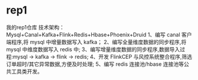 # rep1
我的rep1仓库
技术架构：Mysql+Canal+Kafka+Flink+Redis+Hbase+Phoenix+Druid
1、编写 canal 客户端程序,将 mysql 中增量数据写入 kafka；
2、编写全量维度数据的同步程序,将 mysql 中维度数据写入 redis 中;
3、编写增量维度数据的同步程序,数据导入过程:mysql → kafka → flink → redis; 
4、开发 FlinkCEP 与风控系统整合程序,筛选订单超时/其它异常数据,方便及时处理;
5、编写 redis 连接池/hbase 连接池等公共工具类开发。
